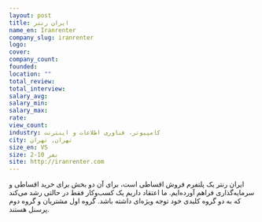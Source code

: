 ```yaml
---
layout: post
title: ایران رنتر
name_en: Iranrenter
company_slug: iranrenter
logo: 
cover: 
company_count:
founded:
location: ""
total_review: 
total_interview: 
salary_avg: 
salary_min: 
salary_max: 
rate: 
view_count: 
industry: کامپیوتر، فناوری اطلاعات و اینترنت
city: تهران, تهران
size_en: VS
size: 2-10 نفر
site: http://iranrenter.com
---
```


ایران‌ رنتر یک پلتفرم فروش اقساطی است، برای آن دو بخش برای خرید اقساطی و سرمایه‌گذاری فراهم آورده‌ایم.  ما اعتقاد داریم یک کسب‌و‌کار فقط در حالتی رشد می‌کند که به دو گروه کلیدی خود توجه ویژه‌ای داشته باشد. گروه اول مشتریان و گروه دوم پرسنل هستند.
